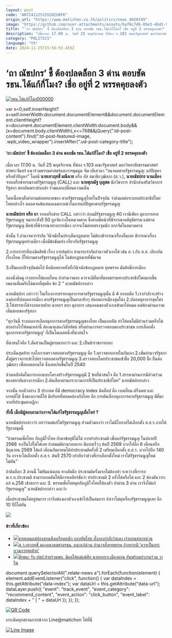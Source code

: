 ```yaml
---
layout: post
code: "ART2411251552HIGRFK"
origin_url: "https://www.matichon.co.th/politics/news_4920199"
image: "https://github.com/user-attachments/assets/baf6c7d6-85e3-4bd1-95d8-3f70d01fd0f4"
title: "‘ถา ณัชปกร’ ชี้ ต้องปลดล็อก 3 ด่าน ตอบชัด รธน.ได้แก้กี่โมง? เชื่อ อยู่ที่ 2 พรรคคุยลงตัว"
description: "เมื่อเวลา 17.00 น. วันที่ 25 พฤศจิกายน ที่ห้อง ร.103 คณะรัฐศาสตร์ มหาวิทยาลัยธรรมศาสตร์ ท่าพระจันทร์ แนวร่วมธรรมศาสตร์และการชุมนุม จัดเวทีเสวนา"
category: "POLITICS"
language: "th"
date: 2024-11-25T15:56:53.455Z
---
```


# ‘ถา ณัชปกร’ ชี้ ต้องปลดล็อก 3 ด่าน ตอบชัด รธน.ได้แก้กี่โมง? เชื่อ อยู่ที่ 2 พรรคคุยลงตัว

[![](https://www.matichon.co.th/wp-content/uploads/2024/11/รธน.ได้แก้กี่โมง000000.jpg "รธน.ได้แก้กี่โมง000000")](https://www.matichon.co.th/wp-content/uploads/2024/11/รธน.ได้แก้กี่โมง000000.jpg)

var x=0;self.innerHeight?x=self.innerWidth:document.documentElement&&document.documentElement.clientHeight?x=document.documentElement.clientWidth:document.body&&(x=document.body.clientWidth),x<=768&&jQuery(".td-post-content").find(".td-post-featured-image, .wpb\_video\_wrapper").insertAfter(".ud-post-category-title");

#### **‘ถา ณัชปกร’ ชี้ ต้องปลดล็อก 3 ด่าน ตอบชัด รธน.ได้แก้กี่โมง? เชื่อ อยู่ที่ 2 พรรคคุยลงตัว**

เมื่อเวลา 17.00 น. วันที่ 25 พฤศจิกายน ที่ห้อง ร.103 คณะรัฐศาสตร์ มหาวิทยาลัยธรรมศาสตร์ ท่าพระจันทร์ แนวร่วมธรรมศาสตร์และการชุมนุม จัดเวทีเสวนา “อนาคตศาลรัฐธรรมนูญ: แก้ปัญหาหรือตัวปัญหา” โดยมี **นายเทวฤทธิ์ มณีฉาย** หรือ บัส สมาชิกวุฒิสภา (ส.ว.), **นายณัชปกร นามเมือง** จากเครือข่ายรณรงค์รัฐธรรมนูญ (CALL) และ **นายศุภณัฐ บุญสด** นักวิชาการ สำนักส่งเสริมวิชาการรัฐสภา สถาบันพระปกเกล้า ร่วมแลกเปลี่ยนความเห็น

โดยเนื้อหาตั้งคําถามต่อบทบาทของ ศาลรัฐธรรมนูญไทยในปัจจุบัน ว่าส่งผลต่อระบอบประชาธิปไตยไทยอย่างไร ตลอดจนข้อเสนอเฉพาะหน้าในการแก้ปัญหาศาลรัฐธรรมนูญ

**นายณัชปกร หรือ ถา** จากเครือข่าย CALL กล่าวว่า ก่อนมีรัฐธรรมนูญ 40 เรามีเพียง ตุลาการศาลรัฐธรรมนูญ จนกระทั่งปี 50 ถูกจัดวางในหมวดศาล ซึ่งศาลมีหน้าที่พิจารณาคดียุติธรรม แต่ศาลรัฐธรรมนูญ มีหน้าที่พิจารณาทางการเมือง อาจจะไม่ค่อยตรงจุดนัก หากจัดในหมวดศาล

ดังนั้น 1.อำนาจควรจำกัด วินิจฉัยในประเด็นกฎหมาย ไม่ต้องพิจารณาเรื่องอื่นเลย พิจารณาเรื่องรัฐธรรมนูญอย่างเดียว เมื่อมีข้อขัดแย้ง เกี่ยวกับรัฐธรรมนูญ

2.การกระทำที่ละเมิดสิทธิ เรื่อง การล้มล้าง สามารถจำกัดอำนาจตัวเองได้ เช่น ส.ว.กับ ส.ส. เถียงกันเรื่องไหน ก็ให้ถามศาลรัฐธรรมนูญได้ ในข้อกฎหมายที่ชัดเจน

3.เป็นแบบปัจจุบันต่อไป คือมีบทบาททั้งทั้งวินิจฉัยข้อกฎหมาย ยุบพรรค ตัดสิทธิ์การเมือง

ลองนั่งคิดดู เราอยากได้แบบไหน ถ้าอำนาจมาก ควรจะมีที่มาที่ชอบธรรมทางประชาธิปไตยมากขึ้น เพดานที่ผมรับได้มากที่สุดคือ ข้อ 2 ” นายณัชปกรกล่าว

นายณัชปกร กล่าวว่า ในเรื่องการสรรหาตุลาการศาลรัฐธรรมนูญนั้น มี 4 กรอบคือ 1.เรากำลังจะสร้างองค์กรที่ปลอดการเมือง ศาลรัฐธรรมนูญเป็นศาลจริงๆ ปลอดการเมืองสุดโต่ง 2.ปลอดตุลาการสุดโต่ง 3.ให้สรรหาได้จากหลายฝ่าย นายกฯ สภา ตุลาการ เสนอคนของตัวเองเข้ามาได้หมด แต่ต้องผ่านความเห็นชอบของรัฐสภา

“ทุกวันนี้ ระบอบการเลือกตุลาการศาลรัฐธรรมนูญของไทย เป็นแบบปิด ทำให้คนไม่มีส่วนร่วมหรือไม่ ทำอย่างไรให้คนเหล่านี้ ต้องมาแสดงวิสัยทัศน์ หรือผ่านการตรวจสอบของประชาชน การเลือกตั้งตุลาการศาลรัฐธรรมนูญ’ ก็เป็นโมเดลหนึ่งที่น่าสนใจ

ที่น่าสนใจคือ 1.สัดส่วนเป็นผู้ชายมากกว่า และ 2.เป็นข้าราชการเยอะ

ประเด็นสุดท้าย กลไกการตรวจสอบศาลรัฐธรรมนูญ คือ 1.ตรวจสอบภายในกันเอง 2.เพิ่มอำนาจรัฐสภา ตั้งผู้ตรวจการเข้าไปตรวจสอบศาลรัฐธรรมนูญ 3.ตรวจสอบโดยประชาชนเข้าชื่อ 20,000 ชื่อ ยื่นต่อวุฒิสภา เพื่อถอดถอนได้ ซึ่งเคยเกิดขึ้นในปี 2540

ส่วนหลักคิดในการออกแบบโครงสร้างรัฐธรรมนูญมี 2 ข้อที่น่าสนใจ คือ 1.สรรหาผ่านการมีส่วนร่วมของสถาบันทางการเมือง 2.คัดเลือกผ่านกระบวนการที่เป็นประชาธิปไตย” นายณัชปกรกล่าว

จากนั้น ยกตัวอย่าง 3 ประเทศ ที่มี democracy index ติดท็อป คือ เบลเยี่ยม ฝรั่งเศส และเกาหลีใต้ ซึ่งของเกาหลีใต้ มีบริบทที่สอดคล้องกับไทย คือ การคัดเลือกตุลาการศาลรัฐธรรมนูญ มีที่มาจากที่ประชุมศาลฎีกา

**ทั้งนี้ เมื่อมีผู้สอบถามว่าเราจะได้แก้ไขรัฐธรรมนูญเมื่อไหร่ ?**

นายณัชปกรกล่าวว่า อย่าว่าแต่แก้ไขรัฐธรรมนูญ ส่วนตัวมองว่า เราไม่มีโอกาสได้เลือกตั้ง ส.ส.ร.ภายใต้รัฐบาลชุดนี้

“ถ้าพรรคเพื่อไทย กับภูมิใจไทย ยังหาข้อยุติไม่ได้ การทำประชามติ เพื่อแก้รัฐธรรมนูญ ในปลายปี 2568 จะเป็นไปไม่ได้เลย ถ้าสมมติผ่านรอบแรก ตีแบบเร็วๆ ต้นปี 2569 บวกไปอีก 6 เดือนหรือ มิถุนายน 2569 ได้แก้ เดือนกันยายนได้ทำประชามติครั้งที่ 2 เตรียมเลือกตั้ง ส.ส.ร. บวกไปอีก 140 วัน อาจจะได้เลือกตั้ง ส.ส.ร. ต้นปี 2570 เท่ากับว่าช่วงที่เราเลือกตั้งใหม่ เราได้รัฐธรรมนูญใหม่ไม่ทัน”

ถ้าติดล็อก 3 ด่านนี้ ไม่ทันแน่นอน ทางลัดคือ ประชามติครั้งแรกไม่ต้องทำ ระหว่างที่เรารอ พ.ร.บ.ประชามติ สามารถกดดันให้มีการเคลียร์ชัดว่า ทำประชามติ 2 ครั้งได้หรือไม่ และ 2 ต้องดันวาระ แก้ ม.256 เข้าสภาฯ และ 3. พรรคเพื่อไทยคุยกับภูมิใจไทยให้ลงตัว ถ้าผ่าน 3 ด่าน เราจึงได้แก้รัฐธรรมนูญ” นายณัชปกรกล่าว และว่า

เมื่อประชาชนไม่อยู่สมการ เราจึงต้องเอาตัวเองเข้าไปเป็นสมการ ถ้าเราไม่คุยเรื่องรัฐธรรมนูญเลย อีก 10 ปีก็ไม่ทัน

![](https://www.matichon.co.th/wp-content/uploads/2024/11/S__12034083_0-1024x768.jpg)

#### ข่าวที่เกี่ยวข้อง

*   [![](https://www.matichon.co.th/wp-content/uploads/2024/11/27274.jpg)ชายแดนแม่ฮ่องสอนตึงเครียดหนัก กองทัพไทย สั่งกองกำลังว้าแดง เร่งถอนทหารด่วน](https://www.matichon.co.th/politics/news_4920138)
*   [![](https://www.matichon.co.th/wp-content/uploads/2024/11/ปกข่าว-7281-217.jpg)ส.ว.เทวฤทธิ์ มองอนาคตศาลรธน. แนะแก้ด่วน อำนาจสั่งยุบพรรค ถ้าอยากมี ‘ควรเป็นกระบวนการสุดท้าย’](https://www.matichon.co.th/politics/news_4920137)
*   [![](https://www.matichon.co.th/wp-content/uploads/2024/11/257.jpg)ชัยชนะ รับ ปชป.ย้ายร่วมพท. มีผลให้แม่แพ้ศึก นายกอบจ.เมืองคอน ยันพร้อมทำงานร่วม วาริน](https://www.matichon.co.th/politics/news_4920021)

document.querySelectorAll(".relate-news a").forEach(function(element) { element.addEventListener("click", function() { var dataIndex = this.getAttribute("data-index"); var dataUrl = this.getAttribute("data-url"); dataLayer.push({ "event": "track\_event", "event\_category": "recommend\_content", "event\_action": "click\_button", "event\_label": dataIndex + " | " + dataUrl }); }); });

[![QR Code](https://www.matichon.co.th/wp-content/uploads/2023/07/wob1371z.jpg)](https://lin.ee/ht0nDxX)

เกาะติดทุกสถานการณ์จาก Line@matichon ได้ที่นี่

[![Line Image](https://www.matichon.co.th/wp-content/uploads/2023/07/th.png)](https://lin.ee/ht0nDxX)